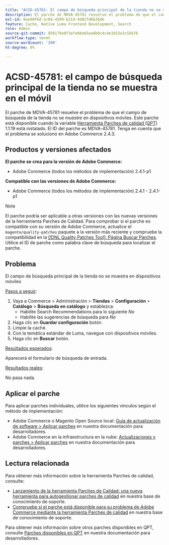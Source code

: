 ```yaml
---
title: "ACSD-45781: El campo de búsqueda principal de la tienda no se muestra en el móvil"
description: El parche de MDVA-45781 resuelve el problema de que el campo de búsqueda de la tienda no se muestre en dispositivos móviles. Este parche está disponible cuando está instalada la [Quality Patches Tool (QPT)](/help/announcements/adobe-commerce-announcements/magento-quality-patches-released-new-tool-to-self-serve-quality-patches.md) 1.1.19. El ID del parche es MDVA-45781. Tenga en cuenta que el problema se solucionó en Adobe Commerce 2.4.3.
exl-id: 0ae90f6d-1c04-4599-b21d-4d02fd6b36db
feature: Cache, Native Luma Frontend Development, Search
role: Admin
source-git-commit: 958179e0f3efe08e65ea8b0c4c4e1015e3c5bb76
workflow-type: tm+mt
source-wordcount: '390'
ht-degree: 0%

---
```


# ACSD-45781: el campo de búsqueda principal de la tienda no se muestra en el móvil

El parche de MDVA-45781 resuelve el problema de que el campo de búsqueda de la tienda no se muestre en dispositivos móviles. Este parche está disponible cuando la variable [Herramienta Parches de calidad (QPT)](/help/announcements/adobe-commerce-announcements/magento-quality-patches-released-new-tool-to-self-serve-quality-patches.md) 1.1.19 está instalado. El ID del parche es MDVA-45781. Tenga en cuenta que el problema se solucionó en Adobe Commerce 2.4.3.

## Productos y versiones afectados

**El parche se crea para la versión de Adobe Commerce:**

* Adobe Commerce (todos los métodos de implementación) 2.4.1-p1

**Compatible con las versiones de Adobe Commerce:**

* Adobe Commerce (todos los métodos de implementación) 2.4.1 - 2.4.1-p1

>[!NOTE]
>
>El parche podría ser aplicable a otras versiones con las nuevas versiones de la herramienta Parches de Calidad. Para comprobar si el parche es compatible con su versión de Adobe Commerce, actualice el `magento/quality-patches` paquete a la versión más reciente y compruebe la compatibilidad en la [[!DNL Quality Patches Tool]: Página Buscar Parches](https://devdocs.magento.com/quality-patches/tool.html#patch-grid). Utilice el ID de parche como palabra clave de búsqueda para localizar el parche.

## Problema

El campo de búsqueda principal de la tienda no se muestra en dispositivos móviles

<u>Pasos a seguir</u>:

1. Vaya a Commerce > Administración > **Tiendas** > **Configuración** > **Catálogo** > **Búsqueda en catálogo** y establezca:
   * Habilite Search Recommendations para lo siguiente *No*
   * Habilite las sugerencias de búsqueda para *No*
1. Haga clic en **Guardar configuración** botón.
1. Limpie la caché.
1. Con la temática estándar de Luma, navegue con dispositivos móviles.
1. Haga clic en **Buscar** botón.

<u>Resultados esperados</u>:

Aparecerá el formulario de búsqueda de entrada.

<u>Resultados reales</u>:

No pasa nada.

## Aplicar el parche

Para aplicar parches individuales, utilice los siguientes vínculos según el método de implementación:

* Adobe Commerce o Magento Open Source local: [Guía de actualización de software > Aplicar parches](https://devdocs.magento.com/guides/v2.4/comp-mgr/patching/mqp.html) en nuestra documentación para desarrolladores.
* Adobe Commerce en la infraestructura en la nube: [Actualizaciones y parches > Aplicar parches](https://devdocs.magento.com/cloud/project/project-patch.html) en nuestra documentación para desarrolladores.

## Lectura relacionada

Para obtener más información sobre la herramienta Parches de calidad, consulte:

* [Lanzamiento de la herramienta Parches de Calidad: una nueva herramienta para autogestionar parches de calidad](/help/announcements/adobe-commerce-announcements/magento-quality-patches-released-new-tool-to-self-serve-quality-patches.md) en nuestra base de conocimiento de soporte.
* [Compruebe si el parche está disponible para su problema de Adobe Commerce mediante la herramienta Parches de calidad](/help/support-tools/patches-available-in-qpt-tool/check-patch-for-magento-issue-with-magento-quality-patches.md) en nuestra base de conocimiento de soporte.

Para obtener más información sobre otros parches disponibles en QPT, consulte [Parches disponibles en QPT](https://devdocs.magento.com/quality-patches/tool.html#patch-grid) en nuestra documentación para desarrolladores.
